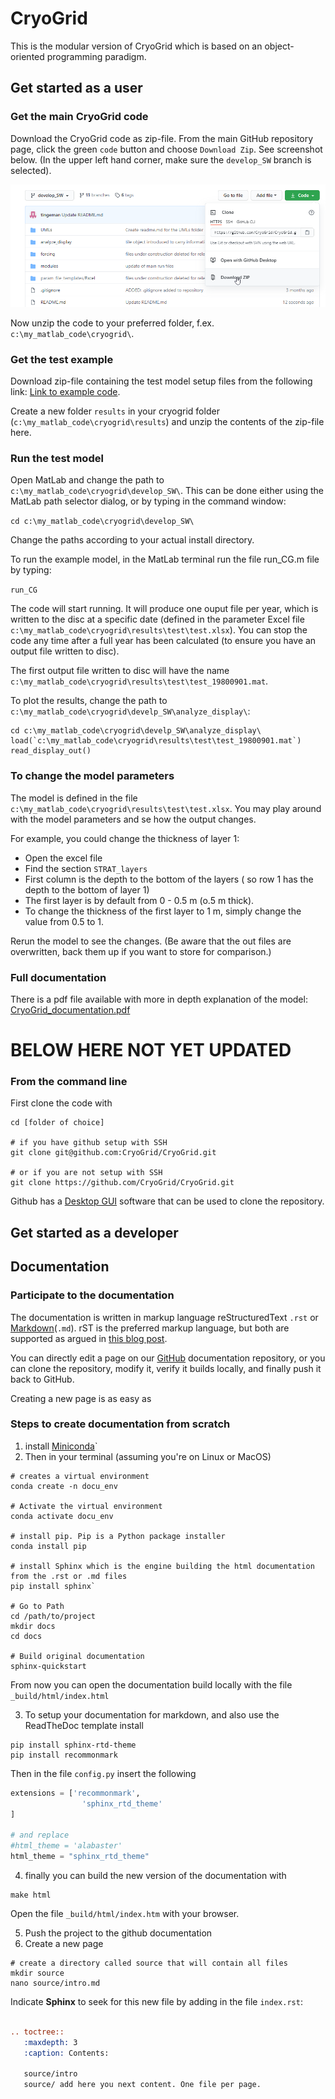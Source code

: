 # CryoGrid
This is the modular version of CryoGrid which is based on an object-oriented programming paradigm.

## Get started as a user


### Get the main CryoGrid code

Download the CryoGrid code as zip-file. From the main GitHub repository page, click the green `code` button and choose `Download Zip`. See screenshot below.
(In the upper left hand corner, make sure the `develop_SW` branch is selected).

![image-20201203092734144](./readme_im1.png)

Now unzip the code to your preferred folder, f.ex. `c:\my_matlab_code\cryogrid\`.

### Get the test example

Download zip-file containing the test model setup files from the following link: [Link to example code](https://nextcloud.awi.de/s/wiHWsrrxXtszH4m
).

Create a new folder `results` in your cryogrid folder (`c:\my_matlab_code\cryogrid\results`) and unzip the contents of the zip-file here.

### Run the test model 

Open MatLab and change the path to `c:\my_matlab_code\cryogrid\develop_SW\`. This can be done either using the MatLab path selector dialog, or by typing in the command window:

`cd c:\my_matlab_code\cryogrid\develop_SW\`

Change the paths according to your actual install directory.

To run the example model, in the MatLab terminal run the file run_CG.m file by typing:

`run_CG`

The code will start running. It will produce one ouput file per year, which is written to the disc at a specific date (defined in the parameter Excel file `c:\my_matlab_code\cryogrid\results\test\test.xlsx`). You can stop the code any time after a full year has been calculated (to ensure you have an output file written to disc).

The first output file written to disc will have the name `c:\my_matlab_code\cryogrid\results\test\test_19800901.mat`.

To plot the results, change the path to `c:\my_matlab_code\cryogrid\develp_SW\analyze_display\`:

```
cd c:\my_matlab_code\cryogrid\develp_SW\analyze_display\
load(`c:\my_matlab_code\cryogrid\results\test\test_19800901.mat`)
read_display_out()
```

### To change the model parameters

The model is defined in the file `c:\my_matlab_code\cryogrid\results\test\test.xlsx`.
You may play around with the model parameters and se how the output changes.

For example, you could change the thickness of layer 1:

- Open the excel file
- Find the section `STRAT_layers`
- First column is the depth to the bottom of the layers ( so row 1 has the depth to the bottom of layer 1)
- The first layer is by default from 0 - 0.5 m (o.5 m thick).
- To change the thickness of the first layer to 1 m, simply change the value from 0.5 to 1.

Rerun the model to see the changes. (Be aware that the out files are overwritten, back them up if you want to store for comparison.)

### Full documentation

There is a pdf file available with more in depth explanation of the model: [CryoGrid_documentation.pdf](./CryoGrid_documentation.pdf)





# BELOW HERE NOT YET UPDATED


### From the command line

First clone the code with 
```
cd [folder of choice]

# if you have github setup with SSH
git clone git@github.com:CryoGrid/CryoGrid.git

# or if you are not setup with SSH
git clone https://github.com/CryoGrid/CryoGrid.git
```
Github has a [Desktop GUI]() software that can be used to clone the repository.

## Get started as a developer


## Documentation

### Participate to the documentation
The documentation is written in markup language reStructuredText `.rst` or [Markdown](https://www.markdownguide.org/basic-syntax/)(`.md`). rST is the preferred markup language, but both are supported as argued in [this blog post](https://www.ericholscher.com/blog/2016/mar/15/dont-use-markdown-for-technical-docs/).

You can directly edit a page on our [GitHub]() documentation repository, or you can clone the repository, modify it, verify it builds locally, and finally push it back to GitHub.

Creating a new page is as easy as 

### Steps to create documentation from scratch
1. install [Miniconda](https://docs.conda.io/en/latest/miniconda.html)`
2. Then in your terminal (assuming you're on Linux or MacOS)
```shell
# creates a virtual environment
conda create -n docu_env

# Activate the virtual environment
conda activate docu_env

# install pip. Pip is a Python package installer
conda install pip

# install Sphinx which is the engine building the html documentation from the .rst or .md files
pip install sphinx`

# Go to Path
cd /path/to/project
mkdir docs
cd docs

# Build original documentation
sphinx-quickstart
```
From now you can open the documentation build locally with the file `_build/html/index.html`

3. To setup your documentation for markdown, and also use the ReadTheDoc template install
```shell
pip install sphinx-rtd-theme
pip install recommonmark
```

Then in the file `config.py` insert the following
```python
extensions = ['recommonmark', 
				'sphinx_rtd_theme'
]

# and replace
#html_theme = 'alabaster'
html_theme = "sphinx_rtd_theme"
```
4. finally you can build the new version of the documentation with
```shell
make html
```
Open the file `_build/html/index.htm` with your browser.

5. Push the project to the github documentation
6. Create a new page
```shell
# create a directory called source that will contain all files
mkdir source
nano source/intro.md
```
Indicate **Sphinx** to seek for this new file by adding in the file `index.rst`:
```rst

.. toctree::
   :maxdepth: 3
   :caption: Contents:

   source/intro
   source/ add here you next content. One file per page. 
```



